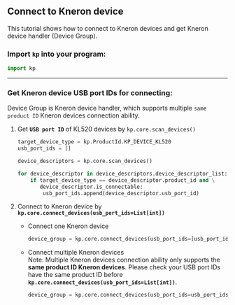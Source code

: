 ## Connect to Kneron device

This tutorial shows how to connect to Kneron devices and get Kneron device handler (Device Group).

### Import **`kp`** into your program:

```python
import kp
```

---

### Get Kneron device USB port IDs for connecting:
Device Group is Kneron device handler, which supports multiple `same product ID` Kneron devices connection ability. 

1. Get **`USB port ID`** of KL520 devices by `kp.core.scan_devices()`
    ```python
    target_device_type = kp.ProductId.KP_DEVICE_KL520
    usb_port_ids = []
    
    device_descriptors = kp.core.scan_devices()

    for device_descriptor in device_descriptors.device_descriptor_list:
        if target_device_type == device_descriptor.product_id and \
           device_descriptor.is_connectable:
            usb_port_ids.append(device_descriptor.usb_port_id)
    ```

2. Connect to Kneron device by **`kp.core.connect_devices(usb_port_ids=List[int])`**  
    - Connect one Kneron device
        ```python
        device_group = kp.core.connect_devices(usb_port_ids=[usb_port_ids[0]])
        ```

    - Connect multiple Kneron devices  
        Note: Multiple Kneron devices connection ability only supports the **same product ID Kneron devices**. Please check your USB port IDs have the same product ID before **`kp.core.connect_devices(usb_port_ids=List[int])`**. 
        ```python
        device_group = kp.core.connect_devices(usb_port_ids=usb_port_ids)
        ```